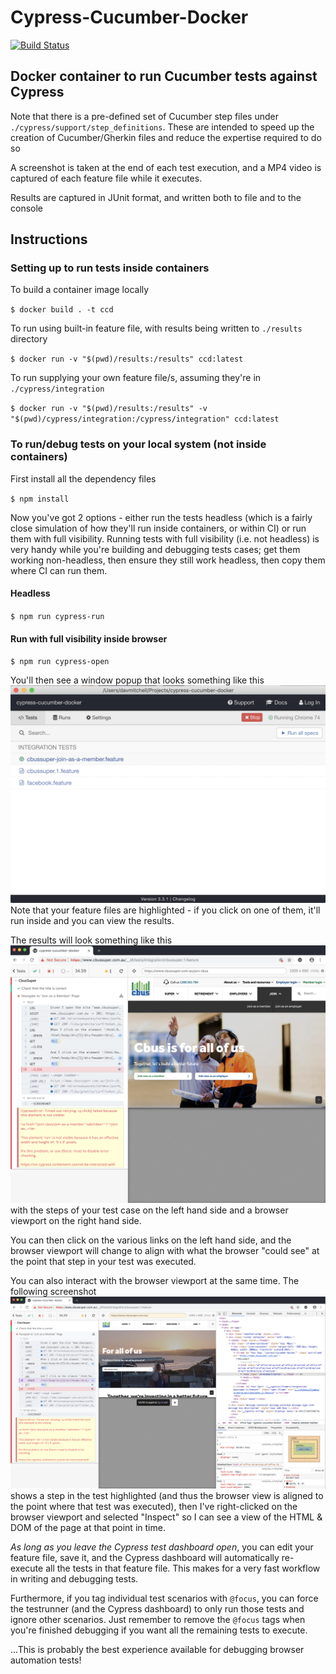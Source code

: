 # Cypress-Cucumber-Docker

[![Build Status](https://dev.azure.com/monch1962/monch1962/_apis/build/status/monch1962.cypress-cucumber-docker)](https://dev.azure.com/monch1962/monch1962/_build/latest?definitionId=3)

## Docker container to run Cucumber tests against Cypress

Note that there is a pre-defined set of Cucumber step files under `./cypress/support/step_definitions`. These are intended to speed up the creation of Cucumber/Gherkin files and reduce the expertise required to do so

A screenshot is taken at the end of each test execution, and a MP4 video is captured of each feature file while it executes.

Results are captured in JUnit format, and written both to file and to the console

## Instructions

### Setting up to run tests inside containers
To build a container image locally

`$ docker build . -t ccd`

To run using built-in feature file, with results being written to `./results` directory

`$ docker run -v "$(pwd)/results:/results" ccd:latest`

To run supplying your own feature file/s, assuming they're in `./cypress/integration`

`$ docker run -v "$(pwd)/results:/results" -v "$(pwd)/cypress/integration:/cypress/integration" ccd:latest`

### To run/debug tests on your local system (not inside containers)

First install all the dependency files

`$ npm install`

Now you've got 2 options - either run the tests headless (which is a fairly close simulation of how they'll run inside containers, or within CI) or run them with full visibility. Running tests with full visibility (i.e. not headless) is very handy while you're building and debugging tests cases; get them working non-headless, then ensure they still work headless, then copy them where CI can run them.

#### Headless

`$ npm run cypress-run`

#### Run with full visibility inside browser
`$ npm run cypress-open`

You'll then see a window popup that looks something like this ![](./doc-images/cypress-screenshot.png)
Note that your feature files are highlighted - if you click on one of them, it'll run inside and you can view the results.

The results will look something like this ![](./doc-images/cypress-test-execution.png) with the steps of your test case on the left hand side and a browser viewport on the right hand side.

You can then click on the various links on the left hand side, and the browser viewport will change to align with what the browser "could see" at the point that step in your test was executed.

You can also interact with the browser viewport at the same time. The following screenshot ![](./doc-images/cypress-test-debugging.png) shows a step in the test highlighted (and thus the browser view is aligned to the point where that test was executed), then I've right-clicked on the browser viewport and selected "Inspect" so I can see a view of the HTML & DOM of the page at that point in time.

*As long as you leave the Cypress test dashboard open*, you can edit your feature file, save it, and the Cypress dashboard will automatically re-execute all the tests in that feature file. This makes for a very fast workflow in writing and debugging tests.

Furthermore, if you tag individual test scenarios with `@focus`, you can force the testrunner (and the Cypress dashboard) to only run those tests and ignore other scenarios. Just remember to remove the `@focus` tags when you're finished debugging if you want all the remaining tests to execute.

...This is probably the best experience available for debugging browser automation tests!







